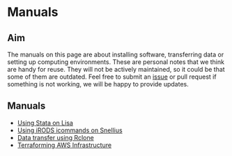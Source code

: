 # Manuals

## Aim
The manuals on this page are about installing software, transferring data or setting up computing environments. These are personal notes that we think are handy for reuse. They will not be actively maintained, so it could be that some of them are outdated. Feel free to submit an [issue](https://github.com/UtrechtUniversity/rse-team/issues) or pull request if something is not working, we will be happy to provide updates.

## Manuals
- [Using Stata on Lisa](manuals/stata-on-lisa.md)
- [Using iRODS icommands on Snellius](manuals/snellius-irods-icommands.md)
- [Data transfer using Rclone](manuals/snellius-rclone.md)
- [Terraforming AWS Infrastructure](manuals/terraforming-aws-infrastructure.md)
